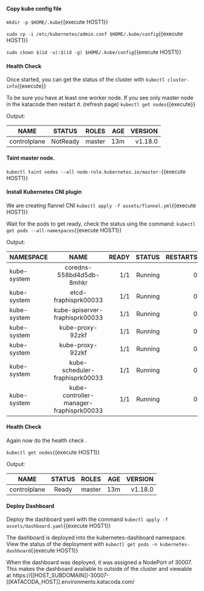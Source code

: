 #### Copy kube config file
`mkdir -p $HOME/.kube`{{execute HOST1}}

`sudo cp -i /etc/kubernetes/admin.conf $HOME/.kube/config`{{execute HOST1}}

`sudo chown $(id -u):$(id -g) $HOME/.kube/config`{{execute HOST1}}

#### Health Check

Once started, you can get the status of the cluster with `kubectl cluster-info`{{execute}}

To be sure you have at least one worker node. If you see only master node in the katacode then restart it. (refresh page)
`kubectl get nodes`{{execute}}

Output:


| NAME        | STATUS           | ROLES  |  AGE | VERSION|
| ------------- |:-------------:| -----:|-----:|-----:|
| controlplane     | NotReady | master| 13m| v1.18.0|

#### Taint master node.

`kubectl taint nodes --all node-role.kubernetes.io/master-`{{execute HOST1}}

#### Install Kubernetes CNI plugin

We are creating flannel CNI
`kubectl apply -f assets/flannel.yml`{{execute HOST1}}

Wait for the pods to get ready, check the status uing the command: 
`kubectl get pods --all-namespaces`{{execute HOST1}}

Output:


| NAMESPACE        | NAME           | READY  |  STATUS | RESTARTS | AGE|
| ------------- |:------------------------------------------:| -----:|-----------:|-----:|-----:|
| kube-system     | coredns-558bd4d5db-8mhkr | 1/1| Running| 0 | 15m|
| kube-system     | etcd-fraphisprk00033  | 1/1| Running| 0 | 15m|
| kube-system     | kube-apiserver-fraphisprk00033  | 1/1| Running| 0 | 15m|
| kube-system     | kube-proxy-92zkf  | 1/1| Running| 0 | 15m|
| kube-system     | kube-proxy-92zkf  | 1/1| Running| 0 | 15m|
| kube-system     | kube-scheduler-fraphisprk00033  | 1/1| Running| 0 | 15m|
| kube-system     | kube-controller-manager-fraphisprk00033  | 1/1| Running| 0 | 15m|


#### Health Check

Again now do the health check . 

`kubectl get nodes`{{execute HOST1}}

Output:


| NAME        | STATUS           | ROLES  |  AGE | VERSION|
| ------------- |:-------------:| -----:|-----:|-----:|
| controlplane     | Ready | master| 13m| v1.18.0|


#### Deploy Dashboard

Deploy the dashboard yaml with the command `kubectl apply -f assets/dashboard.yaml`{{execute HOST1}}

The dashboard is deployed into the kubernetes-dashboard namespace. 
View the status of the deployment with `kubectl get pods -n kubernetes-dashboard`{{execute HOST1}}

When the dashboard was deployed, it was assigned a NodePort of 30007. This makes the dashboard available to outside of the cluster and viewable at https://[[HOST_SUBDOMAIN]]-30007-[[KATACODA_HOST]].environments.katacoda.com/
